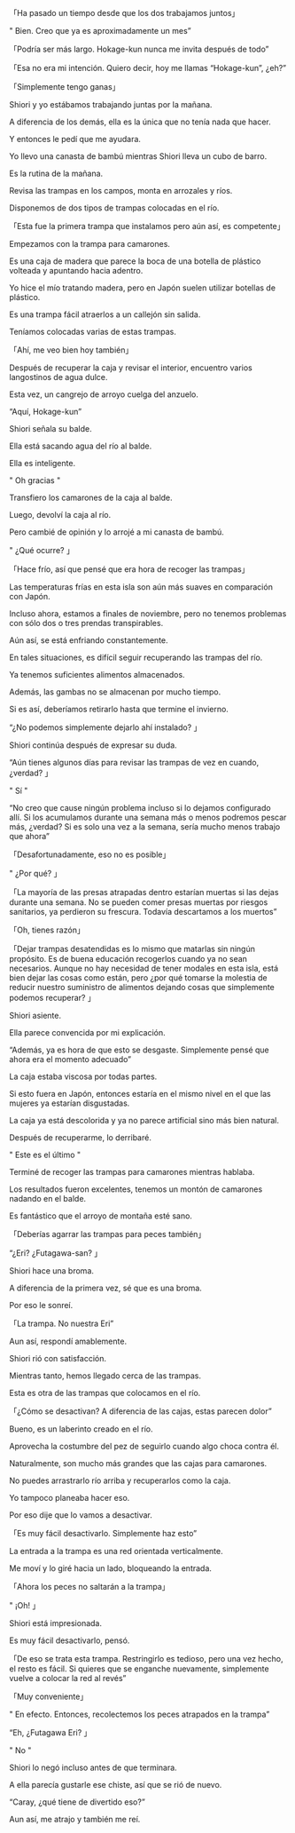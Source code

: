 
「Ha pasado un tiempo desde que los dos trabajamos juntos」

" Bien. Creo que ya es aproximadamente un mes”

「Podría ser más largo. Hokage-kun nunca me invita después de todo”

「Esa no era mi intención. Quiero decir, hoy me llamas “Hokage-kun”, ¿eh?”

「Simplemente tengo ganas」

Shiori y yo estábamos trabajando juntas por la mañana.

A diferencia de los demás, ella es la única que no tenía nada que hacer.

Y entonces le pedí que me ayudara.

Yo llevo una canasta de bambú mientras Shiori lleva un cubo de barro.

Es la rutina de la mañana.

Revisa las trampas en los campos, monta en arrozales y ríos.

Disponemos de dos tipos de trampas colocadas en el río.

「Esta fue la primera trampa que instalamos pero aún así, es competente」

Empezamos con la trampa para camarones.

Es una caja de madera que parece la boca de una botella de plástico volteada y apuntando hacia adentro.

Yo hice el mío tratando madera, pero en Japón suelen utilizar botellas de plástico.

Es una trampa fácil atraerlos a un callejón sin salida.

Teníamos colocadas varias de estas trampas.

「Ahí, me veo bien hoy también」

Después de recuperar la caja y revisar el interior, encuentro varios langostinos de agua dulce.

Esta vez, un cangrejo de arroyo cuelga del anzuelo.

“Aquí, Hokage-kun”

Shiori señala su balde.

Ella está sacando agua del río al balde.

Ella es inteligente.

" Oh gracias "

Transfiero los camarones de la caja al balde.

Luego, devolví la caja al río.

Pero cambié de opinión y lo arrojé a mi canasta de bambú.

" ¿Qué ocurre? 」

「Hace frío, así que pensé que era hora de recoger las trampas」

Las temperaturas frías en esta isla son aún más suaves en comparación con Japón.

Incluso ahora, estamos a finales de noviembre, pero no tenemos problemas con sólo dos o tres prendas transpirables.

Aún así, se está enfriando constantemente.

En tales situaciones, es difícil seguir recuperando las trampas del río.

Ya tenemos suficientes alimentos almacenados.

Además, las gambas no se almacenan por mucho tiempo.

Si es así, deberíamos retirarlo hasta que termine el invierno.

“¿No podemos simplemente dejarlo ahí instalado? 」

Shiori continúa después de expresar su duda.

“Aún tienes algunos días para revisar las trampas de vez en cuando, ¿verdad? 」

" Sí "

“No creo que cause ningún problema incluso si lo dejamos configurado allí. Si los acumulamos durante una semana más o menos podremos pescar más, ¿verdad? Si es solo una vez a la semana, sería mucho menos trabajo que ahora”

「Desafortunadamente, eso no es posible」

" ¿Por qué? 」

「La mayoría de las presas atrapadas dentro estarían muertas si las dejas durante una semana. No se pueden comer presas muertas por riesgos sanitarios, ya perdieron su frescura. Todavía descartamos a los muertos”

「Oh, tienes razón」

「Dejar trampas desatendidas es lo mismo que matarlas sin ningún propósito. Es de buena educación recogerlos cuando ya no sean necesarios. Aunque no hay necesidad de tener modales en esta isla, está bien dejar las cosas como están, pero ¿por qué tomarse la molestia de reducir nuestro suministro de alimentos dejando cosas que simplemente podemos recuperar? 」

Shiori asiente.

Ella parece convencida por mi explicación.

“Además, ya es hora de que esto se desgaste. Simplemente pensé que ahora era el momento adecuado”

La caja estaba viscosa por todas partes.

Si esto fuera en Japón, entonces estaría en el mismo nivel en el que las mujeres ya estarían disgustadas.

La caja ya está descolorida y ya no parece artificial sino más bien natural.

Después de recuperarme, lo derribaré.

" Este es el último "

Terminé de recoger las trampas para camarones mientras hablaba.

Los resultados fueron excelentes, tenemos un montón de camarones nadando en el balde.

Es fantástico que el arroyo de montaña esté sano.

「Deberías agarrar las trampas para peces también」

“¿Eri? ¿Futagawa-san? 」

Shiori hace una broma.

A diferencia de la primera vez, sé que es una broma.

Por eso le sonreí.

「La trampa. No nuestra Eri”

Aun así, respondí amablemente.

Shiori rió con satisfacción.

Mientras tanto, hemos llegado cerca de las trampas.

Esta es otra de las trampas que colocamos en el río.

「¿Cómo se desactivan? A diferencia de las cajas, estas parecen dolor”

Bueno, es un laberinto creado en el río.

Aprovecha la costumbre del pez de seguirlo cuando algo choca contra él.

Naturalmente, son mucho más grandes que las cajas para camarones.

No puedes arrastrarlo río arriba y recuperarlos como la caja.

Yo tampoco planeaba hacer eso.

Por eso dije que lo vamos a desactivar.

「Es muy fácil desactivarlo. Simplemente haz esto”

La entrada a la trampa es una red orientada verticalmente.

Me moví y lo giré hacia un lado, bloqueando la entrada.

「Ahora los peces no saltarán a la trampa」

" ¡Oh! 」

Shiori está impresionada.

Es muy fácil desactivarlo, pensó.

「De eso se trata esta trampa. Restringirlo es tedioso, pero una vez hecho, el resto es fácil. Si quieres que se enganche nuevamente, simplemente vuelve a colocar la red al revés”

「Muy conveniente」

" En efecto. Entonces, recolectemos los peces atrapados en la trampa”

“Eh, ¿Futagawa Eri? 」

" No "

Shiori lo negó incluso antes de que terminara.

A ella parecía gustarle ese chiste, así que se rió de nuevo.

“Caray, ¿qué tiene de divertido eso?”

Aun así, me atrajo y también me reí.